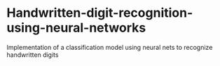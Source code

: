 # Handwritten-digit-recognition-using-neural-networks
Implementation of a classification model using neural nets to recognize handwritten digits
